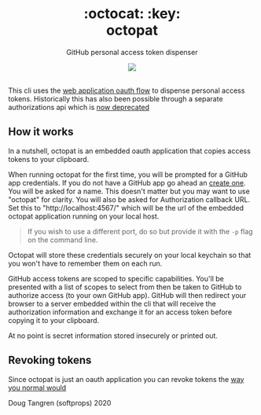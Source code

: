 <h1 align="center">
  :octocat: :key:
  <br/>
  octopat
</h1>

<p align="center">
   GitHub personal access token dispenser
</p>

<div align="center">
  <a href="https://github.com/softprops/octopat/actions">
		<img src="https://github.com/softprops/octopat/workflows/Main/badge.svg"/>
	</a>
</div>

<br />

This cli uses the [web application oauth flow](https://developer.github.com/apps/building-oauth-apps/authorizing-oauth-apps/#web-application-flow) to dispense personal access tokens. Historically this has also been possible through a separate authorizations api which is [now deprecated](https://developer.github.com/changes/2020-02-14-deprecating-oauth-auth-endpoint/)

## How it works

In a nutshell, octopat is an embedded oauth application that copies access tokens to your clipboard.

When running octopat for the first time, you will be prompted for a GitHub app credentials. If you do not have a GitHub app
go ahead an [create one](https://developer.github.com/apps/building-oauth-apps/creating-an-oauth-app/). You will be asked for a name. This doesn't matter but you may want to use "octopat" for clarity. You will also be asked for  Authorization callback URL. Set this to "http://localhost:4567/" which will be the url of the embedded octopat application running on your local host.

> If you wish to use a different port, do so but provide it with the `-p` flag on the command line.

Octopat will store these credentials securely on your local keychain so that you won't have to remember them on each run.    

GitHub access tokens are scoped to specific capabilities. You'll be presented with a list of scopes to select from
then be taken to GitHub to authorize access (to your own GitHub app). GitHub will then redirect your browser to a server embedded within the cli that will receive the authorization information and exchange it for an access token before copying it to your clipboard.

At no point is secret information stored insecurely or printed out.

## Revoking tokens

Since octopat is just an oauth application you can revoke tokens the [way you normal would](https://help.github.com/en/github/authenticating-to-github/reviewing-your-authorized-applications-oauth)

Doug Tangren (softprops) 2020